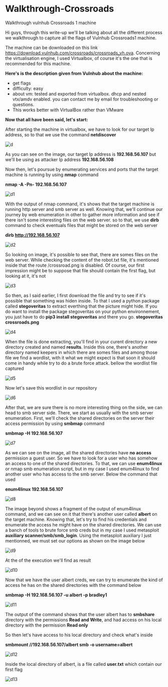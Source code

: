 # Walkthrough-Crossroads
Walkthrough vulnhub Crossroads 1  machine

Hi guys, through this write-up we'll be talking about all the different process we walkthrough to capture all the flags of Vulnhub Crossroads1 machine.

The machine can be downloaded on this link https://download.vulnhub.com/crossroads/crossroads_vh.ova.
Concerning the virtualisation engine, I used Virtualbox, of course it's the one that is recommended for this machine.

**Here's is the description given from Vulnhub about the machine:**

* get flags
* difficulty: easy
* about vm: tested and exported from virtualbox. dhcp and nested vtx/amdv enabled. you can contact me by email for troubleshooting or questions.
* This works better with VirtualBox rather than VMware

**Now that all have been said, let's start:**

After starting the machine in virtualbox, we have to look for our target Ip address, so to that we use the command **netdiscover**

![d](https://user-images.githubusercontent.com/63744686/116478438-98007300-a86d-11eb-839f-80d83ad68e55.png)

As you can see on the image, our target Ip address is **192.168.56.107**
but we'll be using as attacker Ip address **192.168.56.108**

Now then, let's poursue by enumerating services and ports that the target machine is running by using **nmap** command

**nmap -A -Pn- 192.168.56.107**

![d1](https://user-images.githubusercontent.com/63744686/116479614-7b653a80-a86f-11eb-94b6-de2fc8c2f305.png)


With the output of nmap command, it's shows that the target machine is running http server and smb server as well.
Knowing that, we'll continue our journey by web enumeration in other to gather more information and see if there isn't some interesting files on the web server.
so to that, we use **dirb** command to check eventuals files that might be stored on the web server

**dirb http://192.168.56.107**

![d2](https://user-images.githubusercontent.com/63744686/116480687-4fe34f80-a871-11eb-9c0d-2877c158a156.png)

So looking on image, it's possible to see that, there are somes files on the web server. While checking the content of the robot.txt file, it's mentioned inside that
the route /crossroad.png is disabled. Of course, our first impression might be to suppose that file should contain the first flag, but looking at it, it's not

![d3](https://user-images.githubusercontent.com/63744686/116487908-a441fb80-a880-11eb-8502-a1c2812943f1.png)

So then, as I said earlier, I first download the file and try to see if it's possible that something was hiden inside. To that I used a python package called **stegoveritas** to extract everthing that the picture might hide. If you do want to install the package stegoveritas on your python environnement, you just have to do **pip3 install stegoveritas** 
and there you go.
**stegoveritas crossroads.png**

![d4](https://user-images.githubusercontent.com/63744686/116488509-0c451180-a882-11eb-9d4e-1fa13ba80b4f.png)

When the file is done extracting, you'll find in your curent directory a new directory created and named **results**. Inside this one, there's another directory named keepers in which there are somes files and among those file we find a wordlist, with it what we might expect is that soon it should come in handy while try to do a brute force attack.
bellow the wordlist file captured

![d5](https://user-images.githubusercontent.com/63744686/116489113-9e014e80-a883-11eb-92b6-816f0a52ea79.png)

Now let's save this wordlist in our repository

![d6](https://user-images.githubusercontent.com/63744686/116489011-5da1d080-a883-11eb-9570-ecc135123f74.png)

After that, we are sure there is no more interesting thing on the side, we can head to smb server side. There, we start as usually with the smb server enumeration.
First, we'll check the shared directories on the server their access permission by using **smbmap** command

**smbmap -H 192.168.56.107**

![d7](https://user-images.githubusercontent.com/63744686/116489436-7bbc0080-a884-11eb-9199-1c311ef0a597.png)

As we can see on the image, all the shared directories have **no access** permission a guest user. So we have to look for a user who has somehow an access to one of the shared 
directories. To that, we can use **enum4linux** or nmap smb enumeration script, but in my case I used enum4linux to find another user who has access to the smb server. Below the command that used

**enum4linux 192.168.56.107**

![d8](https://user-images.githubusercontent.com/63744686/116489998-ddc93580-a885-11eb-9bb1-e36702fe5d37.png)

The image beyond shows a fragment of the output of enum4linux command, and we can see on it that there's another user called **albert** on the target machine. Knowing that, let's try to find his credentials and enumerate the access he might have on the shared directories. We can use a banch of tools to brute force smb creds but in my case I used metasploit **auxiliary scanner/smb/smb_login**. 
Using the metasploit auxiliary I just mentionned, we must set our options as shown on the image below

![d9](https://user-images.githubusercontent.com/63744686/116490646-6f857280-a887-11eb-9235-918a7d2b89ad.png)

At the of the execution we'll find as result

![d10](https://user-images.githubusercontent.com/63744686/116490749-a9567900-a887-11eb-88bb-b3b1ae50d987.png)

Now that we have the user albert creds, we can try to enumerate the kind of access he has on the shared directories with the command below

**smbmap -H 192.168.56.107 -u albert -p bradley1**

![d11](https://user-images.githubusercontent.com/63744686/116490831-ec185100-a887-11eb-8e58-ebbc670bd6b3.png)

The output of the command shows that the user albert has to **smbshare** directory with the permissions **Read and Write**, and had access on his local directory with the permission **Read only**

So then let's have access to his local directory and check what's inside

**smbmount //192.168.56.107/albert smb -o username=albert**

![d12](https://user-images.githubusercontent.com/63744686/116491274-07379080-a889-11eb-9ea4-2ac60181188f.png)

Inside the local directory of albert, is a file called **user.txt** which contain our first flag

![d13](https://user-images.githubusercontent.com/63744686/116491371-39e18900-a889-11eb-9d37-9225856b34c9.png)






